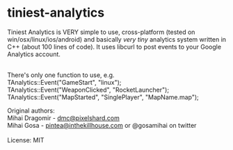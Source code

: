 # tiniest-analytics
Tiniest Analytics is VERY simple to use, cross-platform (tested on win/osx/linux/ios/android) and basically *very tiny* analytics system written in C++ (about 100 lines of code). It uses libcurl to post events to your Google Analytics account.
<br />

<br />
There's only one function to use, e.g.<br />
TAnalytics::Event("GameStart", "linux");<br />
TAnalytics::Event("WeaponClicked", "RocketLauncher");<br />
TAnalytics::Event("MapStarted", "SinglePlayer", "MapName.map");<br />


Original authors:<br />
Mihai Dragomir - dmc@pixelshard.com<br />
Mihai Gosa - pintea@inthekillhouse.com or @gosamihai on twitter<br />
<br />
License: MIT
